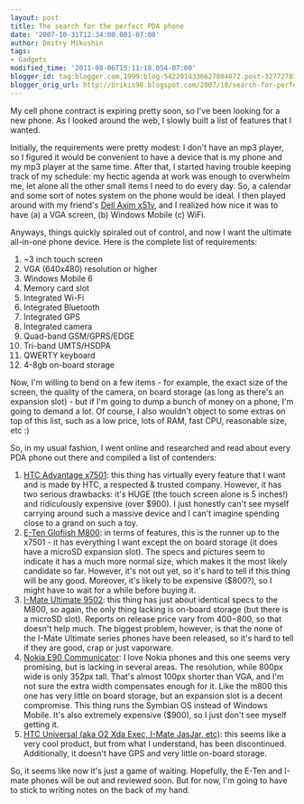 ```yaml
--- 
layout: post 
title: The search for the perfect PDA phone 
date: '2007-10-31T12:34:00.001-07:00' 
author: Dmitry Mikushin 
tags: 
- Gadgets 
modified_time: '2011-08-06T15:11:18.054-07:00' 
blogger_id: tag:blogger.com,1999:blog-5422014336627804072.post-3277270389014464744 
blogger_orig_url: http://brikis98.blogspot.com/2007/10/search-for-perfect-pda-phone.html 
--- 
```


My cell phone contract is expiring pretty soon, so I've been looking for a new 
phone. As I looked around the web, I slowly built a list of features that I 
wanted. 

Initially, the requirements were pretty modest: I don't have an mp3 player, so 
I figured it would be convenient to have a device that is my phone and my mp3 
player at the same time. After that, I started having trouble keeping track of 
my schedule: my hectic agenda at work was enough to overwhelm me, let alone 
all the other small items I need to do every day. So, a calendar and some sort 
of notes system on the phone would be ideal. I then played around with my 
friend's [Dell Axim x51v](http://www.mobiletechreview.com/Dell-Axim-X51v.htm), 
and I realized how nice it was to have (a) a VGA screen, (b) Windows Mobile 
(c) WiFi. 

Anyways, things quickly spiraled out of control, and now I want the ultimate 
all-in-one phone device. Here is the complete list of requirements: 

1. ~3 inch touch screen 
1. VGA (640x480) resolution or higher 
1. Windows Mobile 6 
1. Memory card slot 
1. Integrated Wi-Fi 
1. Integrated Bluetooth 
1. Integrated GPS 
1. Integrated camera 
1. Quad-band GSM/GPRS/EDGE 
1. Tri-band UMTS/HSDPA 
1. QWERTY keyboard 
1. 4-8gb on-board storage 

Now, I'm willing to bend on a few items - for example, the exact size of the 
screen, the quality of the camera, on board storage (as long as there's an 
expansion slot) - but if I'm going to dump a bunch of money on a phone, I'm 
going to demand a lot. Of course, I also wouldn't object to some extras on top 
of this list, such as a low price, lots of RAM, fast CPU, reasonable size, etc 
:) 

So, in my usual fashion, I went online and researched and read about every PDA 
phone out there and compiled a list of contenders: 

1. [HTC Advantage 
x7501](http://www.engadgetmobile.com/2007/08/27/hands-on-with-the-htc-advantage-x7501/): 
this thing has virtually every feature that I want and is made by HTC, a 
respected &amp; trusted company. However, it has two serious drawbacks: it's 
HUGE (the touch screen alone is 5 inches!) and ridiculously expensive (over 
$900). I just honestly can't see myself carrying around such a massive device 
and I can't imagine spending close to a grand on such a toy. 
1. [E-Ten Glofiish 
M800](http://www.engadget.com/2007/10/08/e-tens-glofiish-m800-a-better-x800-with-qwerty/): 
in terms of features, this is the runner up to the x7501 - it has everything I 
want except the on board storage (it does have a microSD expansion slot). The 
specs and pictures seem to indicate it has a much more normal size, which 
makes it the most likely candidate so far.  However, it's not out yet, so it's 
hard to tell if this thing will be any good. Moreover, it's likely to be 
expensive ($800?), so I might have to wait for a while before buying it. 
1. [I-Mate Ultimate 
9502](http://www.imate.com/product.aspx?product=ultimate9502&amp;skinid=1): 
this thing has just about identical specs to the M800, so again, the only 
thing lacking is on-board storage (but there is a microSD slot).  Reports on 
release price vary from $400-$800, so that doesn't help much. The biggest 
problem, however, is that the none of the I-Mate Ultimate series phones have 
been released, so it's hard to tell if they are good, crap or just vaporware. 
1. [Nokia E90 
Communicator](http://www.mobiletechreview.com/phones/Nokia-E90.htm): I love 
Nokia phones and this one seems very promising, but is lacking in several 
areas. The resolution, while 800px wide is only 352px tall. That's almost 
100px shorter than VGA, and I'm not sure the extra width compensates enough 
for it. Like the m800 this one has very little on board storage, but an 
expansion slot is a decent compromise. This thing runs the Symbian OS instead 
of Windows Mobile. It's also extremely expensive ($900), so I just don't see 
myself getting it. 
1. [HTC Universal (aka O2 Xda Exec, I-Mate JasJar, 
etc)](http://www.infosyncworld.com/reviews/n/6265.html): this seems like a 
very cool product, but from what I understand, has been discontinued. 
Additionally, it doesn't have GPS and very little on-board storage. 

So, it seems like now it's just a game of waiting. Hopefully, the E-Ten and 
I-mate phones will be out and reviewed soon. But for now, I'm going to have to 
stick to writing notes on the back of my hand. 